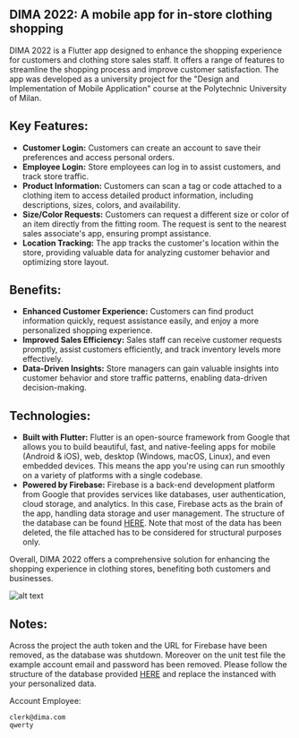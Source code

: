 ## DIMA 2022: A mobile app for in-store clothing shopping

DIMA 2022 is a Flutter app designed to enhance the shopping experience for customers and clothing store sales staff. It offers a range of features to streamline the shopping process and improve customer satisfaction. The app was developed as a university project for the "Design and Implementation of Mobile Application" course at the Polytechnic University of Milan.

## Key Features:
- **Customer Login:** Customers can create an account to save their preferences and access personal orders.
- **Employee Login:** Store employees can log in to assist customers, and track store traffic.
- **Product Information:** Customers can scan a tag or code attached to a clothing item to access detailed product information, including descriptions, sizes, colors, and availability.
- **Size/Color Requests:** Customers can request a different size or color of an item directly from the fitting room. The request is sent to the nearest sales associate's app, ensuring prompt assistance.
- **Location Tracking:** The app tracks the customer's location within the store, providing valuable data for analyzing customer behavior and optimizing store layout.

## Benefits:
- **Enhanced Customer Experience:** Customers can find product information quickly, request assistance easily, and enjoy a more personalized shopping experience.
- **Improved Sales Efficiency:** Sales staff can receive customer requests promptly, assist customers efficiently, and track inventory levels more effectively.
- **Data-Driven Insights:** Store managers can gain valuable insights into customer behavior and store traffic patterns, enabling data-driven decision-making.

## Technologies:
- **Built with Flutter:** Flutter is an open-source framework from Google that allows you to build beautiful, fast, and native-feeling apps for mobile (Android & iOS), web, desktop (Windows, macOS, Linux), and even embedded devices. This means the app you're using can run smoothly on a variety of platforms with a single codebase.
- **Powered by Firebase:** Firebase is a back-end development platform from Google that provides services like databases, user authentication, cloud storage, and analytics.  In this case, Firebase acts as the brain of the app, handling data storage and user management. The structure of the database can be found [HERE](dima2022-491c4-default-rtdb-export.json). Note that most of the data has been deleted, the file attached has to be considered for structural purposes only.

Overall, DIMA 2022 offers a comprehensive solution for enhancing the shopping experience in clothing stores, benefiting both customers and businesses.

![alt text](https://i.imgur.com/9ZXhrxH.png)

## Notes:
Across the project the auth token and the URL for Firebase have been removed, as the database was shutdown. Moreover on the unit test file the example account email and password has been removed. Please follow the structure of the database provided [HERE](dima2022-491c4-default-rtdb-export.json) and replace the instanced with your personalized data.

Account Employee:
```
clerk@dima.com
qwerty
```

